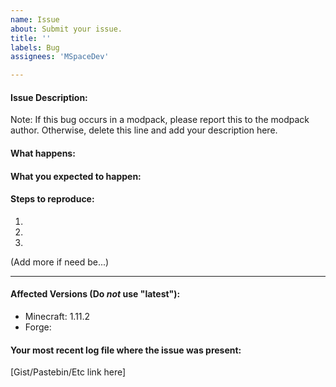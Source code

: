 ```yaml
---
name: Issue
about: Submit your issue.
title: ''
labels: Bug
assignees: 'MSpaceDev'

---
```


#### Issue Description:
Note: If this bug occurs in a modpack, please report this to the modpack author. Otherwise, delete this line and add your description here.


#### What happens:



#### What you expected to happen:



#### Steps to reproduce:

1.
2.
3.
(Add more if need be...)

____
#### Affected Versions (Do *not* use "latest"):

- Minecraft: 1.11.2
- Forge: 

#### Your most recent log file where the issue was present: 

[Gist/Pastebin/Etc link here]
